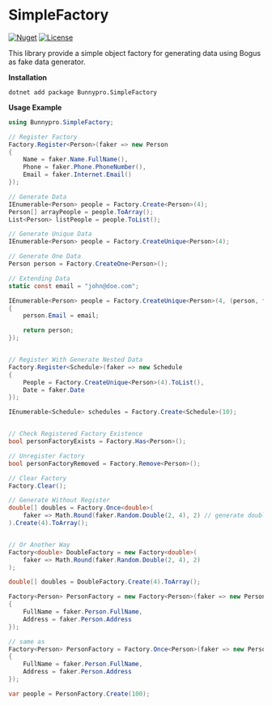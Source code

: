 # SimpleFactory

[![Nuget](https://img.shields.io/nuget/v/Bunnypro.SimpleFactory.svg)](https://www.nuget.org/packages/Bunnypro.SimpleFactory)
[![License](http://img.shields.io/:license-MIT-blue.svg)](https://github.com/bunnypro/DotnetSimpleFactory/blob/master/LICENSE)

This library provide a simple object factory for generating data using Bogus as fake data generator.

**Installation**
```
dotnet add package Bunnypro.SimpleFactory
```

**Usage Example**
```c#
using Bunnypro.SimpleFactory;

// Register Factory
Factory.Register<Person>(faker => new Person
{
    Name = faker.Name.FullName(),
    Phone = faker.Phone.PhoneNumber(),
    Email = faker.Internet.Email()
});

// Generate Data
IEnumerable<Person> people = Factory.Create<Person>(4);
Person[] arrayPeople = people.ToArray();
List<Person> listPeople = people.ToList();

// Generate Unique Data
IEnumerable<Person> people = Factory.CreateUnique<Person>(4);

// Generate One Data
Person person = Factory.CreateOne<Person>();

// Extending Data
static const email = "john@doe.com";

IEnumerable<Person> people = Factory.CreateUnique<Person>(4, (person, faker) =>
{
    person.Email = email;

    return person;
});


// Register With Generate Nested Data
Factory.Register<Schedule>(faker => new Schedule
{
    People = Factory.CreateUnique<Person>(4).ToList(),
    Date = faker.Date
});

IEnumerable<Schedule> schedules = Factory.Create<Schedule>(10);


// Check Registered Factory Existence
bool personFactoryExists = Factory.Has<Person>();

// Unregister Factory
bool personFactoryRemoved = Factory.Remove<Person>();

// Clear Factory
Factory.Clear();

// Generate Without Register
double[] doubles = Factory.Once<double>(
    faker => Math.Round(faker.Random.Double(2, 4), 2) // generate double with two decimal places
).Create(4).ToArray();


// Or Another Way
Factory<double> DoubleFactory = new Factory<double>(
    faker => Math.Round(faker.Random.Double(2, 4), 2)
);

double[] doubles = DoubleFactory.Create(4).ToArray();

Factory<Person> PersonFactory = new Factory<Person>(faker => new Person
{
    FullName = faker.Person.FullName,
    Address = faker.Person.Address
});

// same as
Factory<Person> PersonFactory = Factory.Once<Person>(faker => new Person
{
    FullName = faker.Person.FullName,
    Address = faker.Person.Address
});

var people = PersonFactory.Create(100);
```

